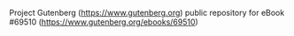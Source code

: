Project Gutenberg (https://www.gutenberg.org) public repository for
eBook #69510 (https://www.gutenberg.org/ebooks/69510)
